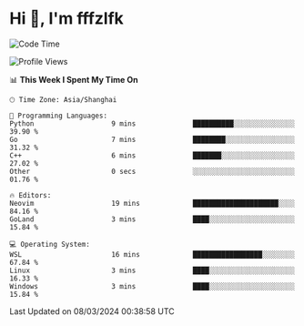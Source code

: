 # Hi 👋, I'm fffzlfk

<!--START_SECTION:waka-->
![Code Time](http://img.shields.io/badge/Code%20Time-671%20hrs%2050%20mins-blue)

![Profile Views](http://img.shields.io/badge/Profile%20Views-3-blue)

📊 **This Week I Spent My Time On** 

```text
🕑︎ Time Zone: Asia/Shanghai

💬 Programming Languages: 
Python                   9 mins              ██████████░░░░░░░░░░░░░░░   39.90 % 
Go                       7 mins              ████████░░░░░░░░░░░░░░░░░   31.32 % 
C++                      6 mins              ███████░░░░░░░░░░░░░░░░░░   27.02 % 
Other                    0 secs              ░░░░░░░░░░░░░░░░░░░░░░░░░   01.76 % 

🔥 Editors: 
Neovim                   19 mins             █████████████████████░░░░   84.16 % 
GoLand                   3 mins              ████░░░░░░░░░░░░░░░░░░░░░   15.84 % 

💻 Operating System: 
WSL                      16 mins             █████████████████░░░░░░░░   67.84 % 
Linux                    3 mins              ████░░░░░░░░░░░░░░░░░░░░░   16.33 % 
Windows                  3 mins              ████░░░░░░░░░░░░░░░░░░░░░   15.84 % 
```


 Last Updated on 08/03/2024 00:38:58 UTC
<!--END_SECTION:waka-->
